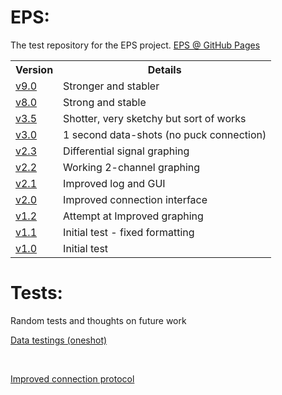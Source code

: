 # EPS:

The test repository for the EPS project. <a href="https://henrydore.github.io/EPS/">EPS @ GitHub Pages</a>

<table>
  <tr>
    <th>Version</th>
    <th>Details</th>
 
  </tr>
  
  <tr>
    <td><a href="eps9-0.html">v9.0</a></td>
    <td>Stronger and stabler</td>
  </tr>

  <tr>
    <td><a href="eps8-0.html">v8.0</a></td>
    <td>Strong and stable</td>
  </tr>

  <tr>
    <td><a href="eps3-5.html">v3.5</a></td>
    <td>Shotter, very sketchy but sort of works</td>
  </tr>

  <tr>
    <td><a href="eps3-0.html">v3.0</a></td>
    <td>1 second data-shots (no puck connection)</td>
  </tr>
  
  <tr>
    <td><a href="eps2-3.html">v2.3</a></td>
    <td>Differential signal graphing</td>
  </tr>
  
  <tr>
    <td><a href="eps2-2.html">v2.2</a></td>
    <td>Working 2-channel graphing</td>
  </tr>
  
  <tr>
    <td><a href="eps2-1.html">v2.1</a></td>
    <td>Improved log and GUI</td>
  </tr>
  
  <tr>
    <td><a href="eps2-0.html">v2.0</a></td>
    <td>Improved connection interface</td>
  </tr>
  
  <tr>
    <td><a href="eps1-2.html">v1.2</a></td>
    <td>Attempt at Improved graphing</td>
  </tr>
  
  <tr>
    <td><a href="eps1-1.html">v1.1</a></td>
    <td>Initial test - fixed formatting</td>
  </tr>
  
  <tr>
    <td><a href="eps1-0.html">v1.0</a></td>
    <td>Initial test</td>
  </tr>
 <!-- Blank table entry for copying
  <tr>
    <td><a href=""></a></td>
    <td></td>
  </tr>
  -->
 
</table>

# Tests:

Random tests and thoughts on future work

<a href="datav1.html">Data testings (oneshot)</a>

<br>

<a href="test1.html">Improved connection protocol</a>
